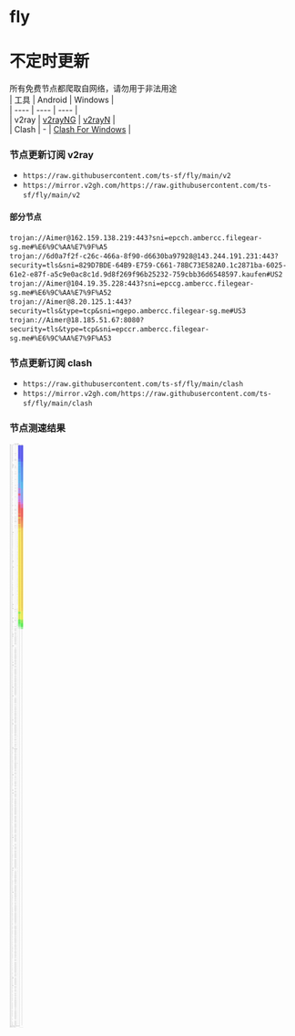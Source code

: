 # fly
# 不定时更新
所有免费节点都爬取自网络，请勿用于非法用途  
|  工具  | Android  | Windows  |  
|  ----  | ----   | ----  |  
| v2ray  | [v2rayNG](https://github.com/2dust/v2rayNG/releases) | [v2rayN](https://github.com/2dust/v2rayN/releases) |  
| Clash  | - | [Clash For Windows](https://github.com/2dust/clashN/releases) | 
  
### 节点更新订阅  v2ray
- `https://raw.githubusercontent.com/ts-sf/fly/main/v2`  
- `https://mirror.v2gh.com/https://raw.githubusercontent.com/ts-sf/fly/main/v2`  

#### 部分节点  
``` 
trojan://Aimer@162.159.138.219:443?sni=epcch.ambercc.filegear-sg.me#%E6%9C%AA%E7%9F%A5
trojan://6d0a7f2f-c26c-466a-8f90-d6630ba97928@143.244.191.231:443?security=tls&sni=829D7BDE-64B9-E759-C661-78BC73E582A0.1c2871ba-6025-61e2-e87f-a5c9e0ac8c1d.9d8f269f96b25232-759cbb36d6548597.kaufen#US2
trojan://Aimer@104.19.35.228:443?sni=epccg.ambercc.filegear-sg.me#%E6%9C%AA%E7%9F%A52
trojan://Aimer@8.20.125.1:443?security=tls&type=tcp&sni=ngepo.ambercc.filegear-sg.me#US3
trojan://Aimer@18.185.51.67:8080?security=tls&type=tcp&sni=epccr.ambercc.filegear-sg.me#%E6%9C%AA%E7%9F%A53
```
### 节点更新订阅  clash
- `https://raw.githubusercontent.com/ts-sf/fly/main/clash`  
- `https://mirror.v2gh.com/https://raw.githubusercontent.com/ts-sf/fly/main/clash`  

### 节点测速结果
![image](traffic.png)
